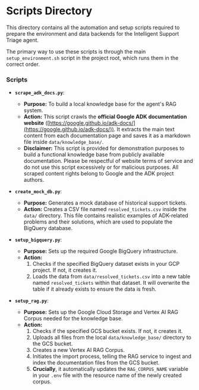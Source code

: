 # Scripts Directory

This directory contains all the automation and setup scripts required to prepare the environment and data backends for the Intelligent Support Triage agent.

The primary way to use these scripts is through the main `setup_environment.sh` script in the project root, which runs them in the correct order.

### Scripts

-   **`scrape_adk_docs.py`**:
    -   **Purpose:** To build a local knowledge base for the agent's RAG system.
    -   **Action:** This script crawls the **official Google ADK documentation website** ([https://google.github.io/adk-docs/](https://google.github.io/adk-docs/)). It extracts the main text content from each documentation page and saves it as a markdown file inside `data/knowledge_base/`.
    -   **Disclaimer:** This script is provided for demonstration purposes to build a functional knowledge base from publicly available documentation. Please be respectful of website terms of service and do not use this script excessively or for malicious purposes. All scraped content rights belong to Google and the ADK project authors.

-   **`create_mock_db.py`**:
    -   **Purpose:** Generates a mock database of historical support tickets.
    -   **Action:** Creates a CSV file named `resolved_tickets.csv` inside the `data/` directory. This file contains realistic examples of ADK-related problems and their solutions, which are used to populate the BigQuery database.

-   **`setup_bigquery.py`**:
    -   **Purpose:** Sets up the required Google BigQuery infrastructure.
    -   **Action:**
        1.  Checks if the specified BigQuery dataset exists in your GCP project. If not, it creates it.
        2.  Loads the data from `data/resolved_tickets.csv` into a new table named `resolved_tickets` within that dataset. It will overwrite the table if it already exists to ensure the data is fresh.

-   **`setup_rag.py`**:
    -   **Purpose:** Sets up the Google Cloud Storage and Vertex AI RAG Corpus needed for the knowledge base.
    -   **Action:**
        1.  Checks if the specified GCS bucket exists. If not, it creates it.
        2.  Uploads all files from the local `data/knowledge_base/` directory to the GCS bucket.
        3.  Creates a new Vertex AI RAG Corpus.
        4.  Initiates the import process, telling the RAG service to ingest and index the documentation files from the GCS bucket.
        5.  **Crucially**, it automatically updates the `RAG_CORPUS_NAME` variable in your `.env` file with the resource name of the newly created corpus.